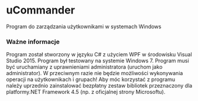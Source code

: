 # uCommander
Program do zarządzania użytkownikami w systemach Windows

### Ważne informacje
Program został stworzony w języku C# z użyciem WPF w środowisku Visual Studio 2015.
Program był testowany na systemie Windows 7.
Program musi być uruchamiany z uprawnieniami administratora (uruchom jako administrator). W
przeciwnym razie nie będzie możliwości wykonywania operacji na użytkownikach i grupach!
Aby móc korzystać z programu należy uprzednio zainstalować bezpłatny zestaw bibliotek przeznaczony dla
platformy.NET Framework 4.5 (np. z oficjalnej strony Microsoftu).

